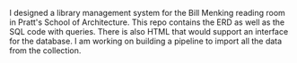 I designed a library management system for the Bill Menking reading room in Pratt's School of Architecture. 
This repo contains the ERD as well as the SQL code with queries. There is also HTML that would support an interface for the database. 
I am working on building a pipeline to import all the data from the collection. 
